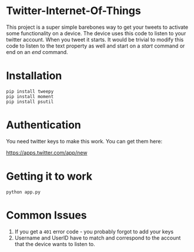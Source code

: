 # Twitter-Internet-Of-Things

This project is a super simple barebones way to get your tweets to activate some functionality on a device. The device uses this code to listen to your twitter account. When you tweet it starts. It would be trivial to modify this code to listen to the text property as well and start on a *start* command or end on an *end* command.

# Installation

```
pip install tweepy
pip install moment
pip install psutil
```

# Authentication

You need twitter keys to make this work. You can get them here:

https://apps.twitter.com/app/new

# Getting it to work

```
python app.py
```

# Common Issues

1. If you get a ```401``` error code - you probably forgot to add your keys
2. Username and UserID have to match and correspond to the account that the device wants to listen to.
